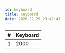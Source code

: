 ```yaml
---
id: keyboard
title: Keyboard
date: 2020-12-29 23:42:41
---
```


| #   | Keyboard |
| --- | -------- |
| 1   | 2000     |
